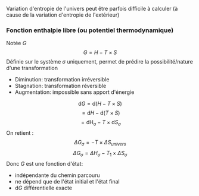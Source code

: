 Variation d'entropie de l'univers peut être parfois difficile à calculer (à cause de la variation d'entropie de l'extérieur)

### Fonction enthalpie libre (ou potentiel thermodynamique)
Notée $G$
$$G=H-T \times S$$
Définie sur le système $\sigma$ uniquement, permet de prédire la possibilité/nature d'une transformation

* Diminution: transformation irréversible
* Stagnation: transformation réversible
* Augmentation: impossible sans apport d'énergie

$$\mathrm{d}G=\mathrm{d}(H-T \times S)$$
$$=\mathrm{d}H-\mathrm{d}(T \times S)$$
$$=\mathrm{dH_{\sigma}}-T \times \mathrm{d}S_{\sigma}$$
On retient :
$$\Delta G_{\sigma}=-T \times \Delta S_{univers}$$
$$\Delta G_{\sigma}=\Delta H_{\sigma}-T_{1} \times \Delta S_{\sigma}$$
Donc $G$ est une fonction d'état:
* indépendante du chemin parcouru
* ne dépend que de l'état initial et l'état final
* $\mathrm{d}G$ différentielle exacte